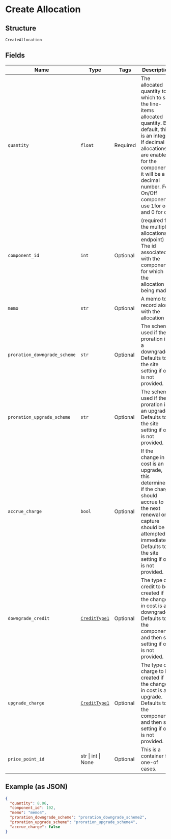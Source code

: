 
# Create Allocation

## Structure

`CreateAllocation`

## Fields

| Name | Type | Tags | Description |
|  --- | --- | --- | --- |
| `quantity` | `float` | Required | The allocated quantity to which to set the line-items allocated quantity. By default, this is an integer. If decimal allocations are enabled for the component, it will be a decimal number. For On/Off components, use 1for on and 0 for off. |
| `component_id` | `int` | Optional | (required for the multiple allocations endpoint) The id associated with the component for which the allocation is being made |
| `memo` | `str` | Optional | A memo to record along with the allocation |
| `proration_downgrade_scheme` | `str` | Optional | The scheme used if the proration is a downgrade. Defaults to the site setting if one is not provided. |
| `proration_upgrade_scheme` | `str` | Optional | The scheme used if the proration is an upgrade. Defaults to the site setting if one is not provided. |
| `accrue_charge` | `bool` | Optional | If the change in cost is an upgrade, this determines if the charge should accrue to the next renewal or if capture should be attempted immediately. Defaults to the site setting if one is not provided. |
| `downgrade_credit` | [`CreditType1`](../../doc/models/credit-type-1.md) | Optional | The type of credit to be created if the change in cost is a downgrade. Defaults to the component and then site setting if one is not provided. |
| `upgrade_charge` | [`CreditType1`](../../doc/models/credit-type-1.md) | Optional | The type of charge to be created if the change in cost is an upgrade. Defaults to the component and then site setting if one is not provided. |
| `price_point_id` | str \| int \| None | Optional | This is a container for one-of cases. |

## Example (as JSON)

```json
{
  "quantity": 8.06,
  "component_id": 192,
  "memo": "memo4",
  "proration_downgrade_scheme": "proration_downgrade_scheme2",
  "proration_upgrade_scheme": "proration_upgrade_scheme4",
  "accrue_charge": false
}
```

